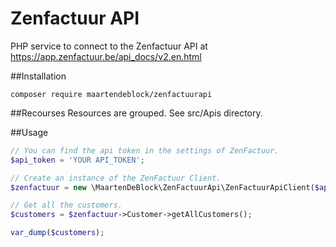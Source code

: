 # Zenfactuur API
PHP service to connect to the Zenfactuur API at https://app.zenfactuur.be/api_docs/v2.en.html

##Installation
```shell
composer require maartendeblock/zenfactuurapi
```
##Recourses
Resources are grouped. See src/Apis directory.

##Usage
```php
// You can find the api token in the settings of ZenFactuur.
$api_token = 'YOUR API_TOKEN';

// Create an instance of the ZenFactuur Client.
$zenfactuur = new \MaartenDeBlock\ZenFactuurApi\ZenFactuurApiClient($api_token);

// Get all the customers.
$customers = $zenfactuur->Customer->getAllCustomers();

var_dump($customers);
```